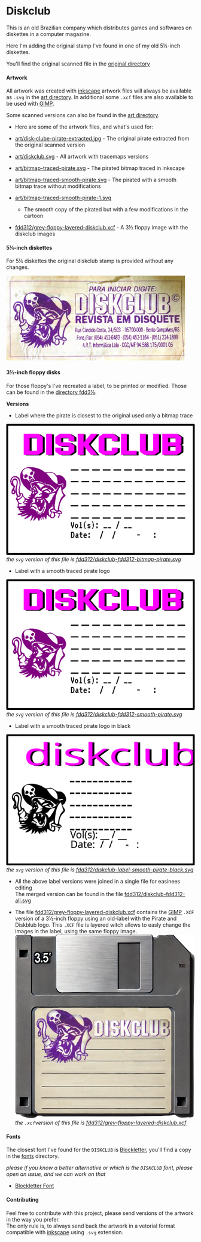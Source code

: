 # Diskclub

This is an old Brazilian company which distributes games and softwares on
diskettes in a computer magazine.

Here I'm adding the original stamp I've found in one of my old 5¼-inch diskettes.

You'll find the original scanned file in the [original directory](original)

#### Artwork

All artwork was created with [inkscape](https://inkscape.org/) artwork files
will always be available as `.svg` in the [art directory](art). In additional
some `.xcf` files are also available to be used with [GIMP](https://gimp.org).

Some scanned versions can also be found in the [art directory](art).

- Here are some of the artwork files, and what's used for:

- [art/disk-clube-pirate-extracted.jpg](art/disk-clube-pirate-extracted.jpg) -
  The original pirate extracted from the original scanned version
- [art/diskclub.svg](art/diskclub.svg) - All artwork with tracemaps versions
- [art/bitmap-traced-pirate.svg](art/bitmap-traced-pirate.svg) - The pirated
  bitmap traced in inkscape
- [art/bitmap-traced-smooth-pirate.svg](art/bitmap-traced-smooth-pirate.svg) -
  The pirated with a smooth bitmap trace without modifications
- [art/bitmap-traced-smooth-pirate-1.svg](art/bitmap-traced-smooth-pirate-1.svg)
  - The smooth copy of the pirated but with a few modifications in the cartoon
- [fdd312/grey-floppy-layered-diskclub.xcf](fdd312/grey-floppy-layered-diskclub.xcf) - A 3½ floppy image with the diskclub images

#### 5¼-inch diskettes

For 5¼ diskettes the original diskclub stamp is provided without any changes.

[<img src="original/diskclub-original.png">](original/diskclub-original.png)

#### 3½-inch floppy disks

For those floppy's I've recreated a label, to be printed or modified.
Those can be found in the [directory fdd3½](fdd312).

**Versions**

- Label where the pirate is closest to the original used only a bitmap
  trace

[<img src="fdd312/diskclub-bitmap-pirate.png">](fdd312/diskclub-bitmap-pirate.png)
_the `svg` version of this file is
[fdd312/diskclub-fdd312-bitmap-pirate.svg](fdd312/diskclub-fdd312-bitmap-pirate.svg)_

- Label with a smooth traced pirate logo

[<img src="fdd312/diskclub-smooth-pirate.png">](fdd312/diskclub-fdd312-smooth-pirate.svg)
_the `svg` version of this file is [fdd312/diskclub-fdd312-smooth-pirate.svg](./fdd312/diskclub-fdd312-smooth-pirate.svg)_

- Label with a smooth traced pirate logo in black

[<img
src="fdd312/diskclub-label-smooth-pirate-black.svg">](fdd312/diskclub-label-smooth-pirate-black.svg)
_the `svg` version of this file is [fdd312/diskclub-label-smooth-pirate-black.svg](./fdd312/diskclub-label-smooth-pirate-black.svg)_

- All the above label versions were joined in a single file for easinees editing  
  The merged version can be found in the file
  [fdd312/diskclub-fdd312-all.svg](fdd312/diskclub-fdd312-all.svg)

- The file
  [fdd312/grey-floppy-layered-diskclub.xcf](fdd312/grey-floppy-layered-diskclub.xcf)
  contains the [GIMP](https://www.gimp.org/downloads/) `.XCF` version of a 3½-inch floppy
  using an old-label with the Pirate and Diskblub logo. This `.XCF` file is
  layered witch allows to easly change the images in the label, using the same
  floppy image.  
  [<img src="fdd312/grey-floppy-layered-diskclub.png">](fdd312/grey-floppy-layered-diskclub.xcf)  
  _the `.xcf`version of this file is [fdd312/grey-floppy-layered-diskclub.xcf](fdd312/grey-floppy-layered-diskclub.xcf)_

#### Fonts

The closest font I've found for the `DISKCLUB` is
[Blockletter](https://www.1001fonts.com/blockletter-font.html), you'll find a
copy in the [fonts](fonts) directory.

_please if you know a better alternative or which is the `DISKCLUB` font, please
open an issue, and we can work on that_

- [Blockletter Font](fonts/Blockletter.otf)

#### Contributing

Feel free to contribute with this project, please send versions of the artwork
in the way you prefer.  
The only rule is, to always send back the artwork in a vetorial format
compatible with [inkscape](https://inkscape.org/) using `.svg` extension.
